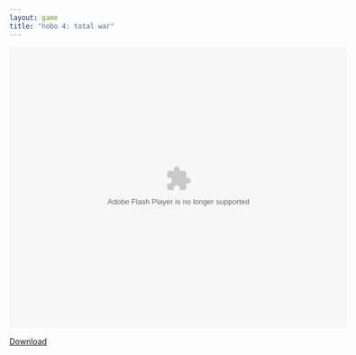 ```yaml
---
layout: game
title: "hobo 4: total war"
---
```


<object width="100" height="100">
    <embed src="hobo4.swf" flashvars="" base="" quality="high" allowscriptaccess="always" allowfullscreen="true" bgcolor="" wmode="window" width="600" height="500" type="application/x-shockwave-flash" pluginspage="http://www.macromedia.com/go/getflashplayer">
</object>

<br>

<a href="hobo4.swf" download class="btn btn-secondary">Download</a>
